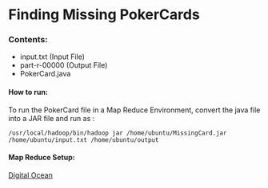 # Finding Missing PokerCards

### Contents:
- input.txt (Input File)
- part-r-00000 (Output File)
- PokerCard.java

#### How to run:
To run the PokerCard file in a Map Reduce Environment,
convert the java file into a JAR file and run as :
```
/usr/local/hadoop/bin/hadoop jar /home/ubuntu/MissingCard.jar /home/ubuntu/input.txt /home/ubuntu/output
```

#### Map Reduce Setup:
[Digital Ocean](https://www.digitalocean.com/community/tutorials/how-to-install-hadoop-in-stand-alone-mode-on-ubuntu-16-04)
